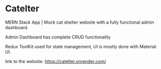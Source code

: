 # Catelter
MERN Stack App | Mock cat shelter website with a fully functional admin dashboard.

Admin Dashboard has complete CRUD functionality

Redux ToolKit used for state management, UI is mostly done with Material UI.

link to the website: https://catelter.onrender.com/
